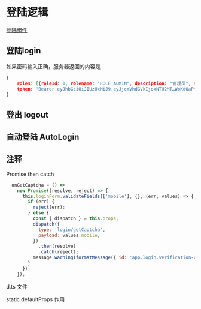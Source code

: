 # 登陆逻辑



[登陆组件](http://pro.ant.design/components/login-cn)



##  登陆login



如果密码输入正确，服务器返回的内容是：

```json
{
	roles: [{roleId: 1, rolename: "ROLE_ADMIN", description: "管理员", sort: 0}], 
	token: "Bearer eyJhbGciOiJIUzUxMiJ9.eyJjcmVhdGVkIjoxNTU2MT…WoKdQaPYbUC5AdcCBgmsNZgIMGaKpOOJ4qmfKbb37Yho31DTg"
}
```







## 登出 logout





## 自动登陆 AutoLogin











































## 注释



Promise  then catch

```jsx
  onGetCaptcha = () =>
    new Promise((resolve, reject) => {
      this.loginForm.validateFields(['mobile'], {}, (err, values) => {
        if (err) {
          reject(err);
        } else {
          const { dispatch } = this.props;
          dispatch({
            type: 'login/getCaptcha',
            payload: values.mobile,
          })
            .then(resolve)
            .catch(reject);
          message.warning(formatMessage({ id: 'app.login.verification-code-warning' }));
        }
      });
    });
```





d.ts 文件



static defaultProps  作用
